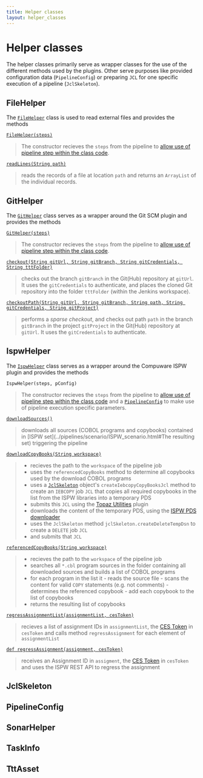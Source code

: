 ```yaml
--- 
title: Helper classes
layout: helper_classes
---
```

# <a id="Helper classes"></a> Helper classes
The helper classes primarily serve as wrapper classes for the use of the different methods used by the plugins. Other serve purposes like provided configuration data (`PipelineConfig`) or preparing `JCL` for one specific execution of a pipeline (`JclSkeleton`).

## <a id="FileHelper"></a> FileHelper
The [`FileHelper`](./FileHelper.html) class is used to read external files and provides the methods

[`FileHelper(steps)`](./FileHelper.html#FileHelper)

> The constructor recieves the `steps` from the pipeline to [allow use of pipeline step within the class code]().

[`readLines(String path)`](./FileHelper.html#readLines)

> reads the records of a file at location `path` and returns an `ArrayList` of the individual records.

## <a id="GitHelper"></a> GitHelper
The [`GitHelper`](./GitHelper.html) class serves as a wrapper around the Git SCM plugin and provides the methods

[`GitHelper(steps)`](./GitHelper.html#GitHelper)

> The constructor recieves the `steps` from the pipeline to [allow use of pipeline step within the class code]().

[`checkout(String gitUrl, String gitBranch, String gitCredentials, String tttFolder)`](./GitHelper.html#checkout)

> checks out the branch `gitBranch` in the Git(Hub) repository at `gitUrl`. It uses the `gitCredentials` to authenticate, and places the cloned Git repository into the folder `tttFolder` (within the Jenkins workspace).

[`checkoutPath(String gitUrl, String gitBranch, String path, String gitCredentials, String gitProject)`](./GitHelper.html#checkoutPath)

> performs a *sparse checkout*, and checks out path `path` in the branch `gitBranch` in the project `gitProject` in the Git(Hub) repository at `gitUrl`. It uses the `gitCredentials` to authenticate.

## <a id="IspwHelper"></a> IspwHelper
The [`IspwHelper`](./IspwHelper.html) class serves as a wrapper around the Compuware ISPW plugin and provides the methods

`IspwHelper(steps, pConfig)`

> The constructor recieves the `steps` from the pipeline to [allow use of pipeline step within the class code]() and a [`PipelineConfig`](./PipelineConfig.html) to make use of pipeline execution specific parameters.

[`downloadSources()`](./IspwHelper.html#downloadSources)

> downloads all sources (COBOL programs and copybooks) contained in [ISPW set](../pipelines/scenario/ISPW_scenario.html#The resulting set) triggering the pipeline

[`downloadCopyBooks(String workspace)`](./IspwHelper.html#downloadCopyBooks)

> - recieves the path to the `workspace` of the pipeline job
> - uses the `referencedCopyBooks` method to determine all copybooks used by the download COBOL programs
> - uses a [`JclSkeleton`](#JclSkeleton) object's `createIebcopyCopyBooksJcl` method to create an `IEBCOPY` job `JCL` that copies all required copybooks in the list from the ISPW libraries into a temporary PDS
> - submits this `JCL` using the [Topaz Utilities]() plugin
> - downloads the content of the temporary PDS, using the [ISPW PDS downloader]()
> - uses the `JclSkeleton` method `jclSkeleton.createDeleteTempDsn` to create a `DELETE` job `JCL`
> - and submits that `JCL`

[`referencedCopyBooks(String workspace)`](./IspwHelper.html#referencedCopyBooks)

> - recieves the path to the `workspace` of the pipeline job
> - searches all `*.cbl` program sources in the folder containing all downloaded sources and builds a list of COBOL programs
> - for each program in the list it
>       - reads the source file
>       - scans the content for valid `COPY` statements (e.g. not comments)
>       - determines the referenced copybook 
>       - add each copybook to the list of copybooks
> - returns the resulting list of copybooks

[`regressAssignmentList(assignmentList, cesToken)`](./IspwHelper.html#regressAssignmentList)

> recieves a list of assignment IDs in `assignmentList`, the [CES Token]() in `cesToken` and calls method `regressAssignment` for each element of `assignmentList`

[`def regressAssignment(assignment, cesToken)`](./IspwHelper.html#regressAssignment)

> receives an Assignment ID in `assigment`, the [CES Token]() in `cesToken` and uses the ISPW REST API to regress the assignment

## <a id="JclSkeleton"></a> JclSkeleton

## <a id="PipelineConfig"></a> PipelineConfig

## <a id="SonarHelper"></a> SonarHelper

## <a id="TaskInfo"></a> TaskInfo

## <a id="TttAsset"></a> TttAsset

## <a id="TttHelper"></a> 